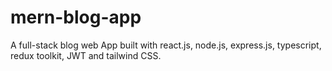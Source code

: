 # mern-blog-app
A full-stack blog web App built with react.js, node.js, express.js, typescript, redux toolkit, JWT and tailwind CSS.  
